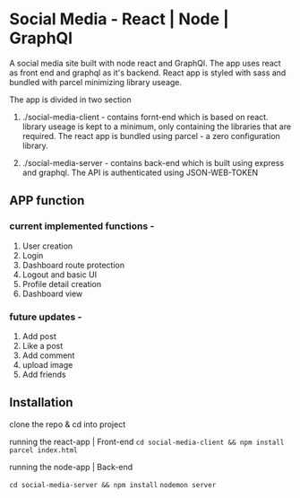 # Social Media - React | Node | GraphQl

A social media site built with node react and GraphQl. The app uses react as front end and graphql as it's backend. React app is styled with sass and bundled with parcel minimizing library useage. 

The app is divided in two section

1. ./social-media-client - contains fornt-end which is based on react. library useage is kept to a minimum, only containing the libraries that are required. The react app is bundled using parcel - a zero configuration library. 

2. ./social-media-server - contains back-end which is built using express and graphql. The API is authenticated using JSON-WEB-TOKEN 

## APP function

### current implemented functions - 

1. User creation
2. Login
3. Dashboard route protection
4. Logout and basic UI
5. Profile detail creation
6. Dashboard view
### future updates - 

1. Add post
2. Like a post
3. Add comment
4. upload image
5. Add friends

## Installation

clone the repo & cd into project

running the react-app | Front-end
`cd social-media-client && npm install`
`parcel index.html`

running the node-app | Back-end

`cd social-media-server && npm install`
`nodemon server`
